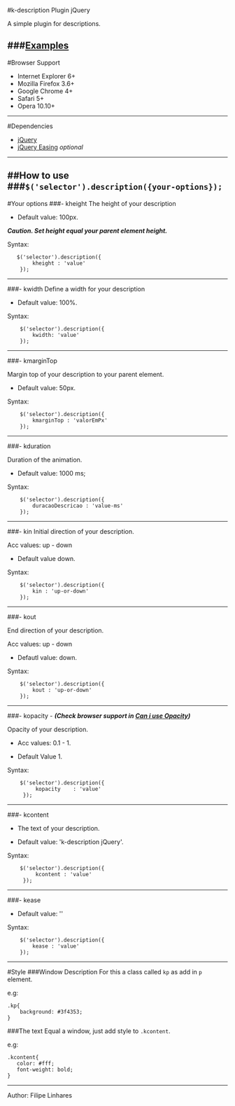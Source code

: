 #k-description Plugin jQuery

A simple plugin for descriptions.

###[Examples](http://filipelinhares.github.com/k-description)
---
#Browser Support

- Internet Explorer 6+
- Mozilla Firefox 3.6+
- Google Chrome 4+
- Safari 5+
- Opera 10.10+

---
#Dependencies

- [jQuery](http://www.jquery.com)
- [jQuery Easing](http://gsgd.co.uk/sandbox/jquery/easing) *optional*

---
##How to use
###`$('selector').description({your-options});`
---
#Your options
###-  kheight
The height of your description
-	Default value: 100px.

***Caution. Set height equal your parent element height.***

Syntax:

```
   $('selector').description({
		kheight : 'value'
    });
```
---
###-  kwidth
Define a width for your description

-	Default value: 100%.

Syntax:
```
	$('selector').description({
		kwidth: 'value'
    });
```
---
###-  kmarginTop

Margin top of your description to your parent element.

-	Default value: 50px.

Syntax:
```
	$('selector').description({
    	kmarginTop : 'valorEmPx'
    });
```
---
###-  kduration

Duration of the animation.

-	Default value: 1000 ms;

Syntax:
```
	$('selector').description({
		duracaoDescricao : 'value-ms'
    });
```
---
###-  kin
Initial direction of your description.

Acc values: up - down

-	Default value down.

Syntax:

```
	$('selector').description({
		kin : 'up-or-down'
	});
```
---
###-  kout

End direction of your description.

Acc values: up - down

-	Defautl value: down.

Syntax:
```
	$('selector').description({
		kout : 'up-or-down'
    });
```
---
###-  kopacity - ***(Check browser support in [Can i use Opacity](http://caniuse.com/css-opacity))***

Opacity of your description.

-	Acc values: 0.1 - 1.

-	Default Value 1.

Syntax:
```
	$('selector').description({
		 kopacity	 : 'value'
     });
```
---
###-  kcontent

-	The text of your description.

-	Default value: 'k-description jQuery'.

Syntax:
```
	$('selector').description({
    	 kcontent : 'value'
     });
```
---
###-  kease

-	Default value: ''

Syntax:
```
	$('selector').description({
		kease : 'value'
    });
```

---

#Style
###Window Description
For this a class called `kp` as add in `p` element.

e.g:

```
.kp{
	background: #3f4353;
}
```

###The text
Equal a window, just add style to `.kcontent`.

e.g:

 ```
 .kcontent{
 	color: #fff;
    font-weight: bold;
 }
 ```

---
Author: Filipe Linhares
